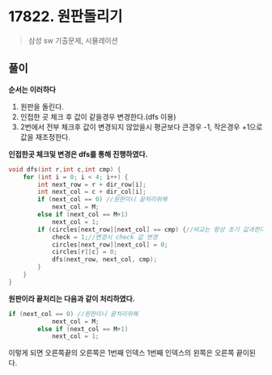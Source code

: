 # 17822. 원판돌리기

> 삼성 sw 기출문제, 시뮬레이션

## 풀이

**순서는 이러하다**

1. 원판을 돌린다.
2. 인접한 곳 체크 후 값이 같을경우 변경한다.(dfs 이용)
3. 2번에서 전부 체크후 값이 변경되지 않았을시 평균보다 큰경우 -1, 작은경우 +1으로 값을 재조정한다.



**인접한곳 체크및 변경은 dfs를 통해 진행하였다.**

~~~c++
void dfs(int r,int c,int cmp) {
	for (int i = 0; i < 4; i++) {
		int next_row = r + dir_row[i];
		int next_col = c + dir_col[i];
		if (next_col == 0) //원판이니 끝처리위해
			next_col = M;
		else if (next_col == M+1)
			next_col = 1;
		if (circles[next_row][next_col] == cmp) {//비교는 항상 초기 값과한다
			check = 1;//변경시 check 값 변경
			circles[next_row][next_col] = 0;
			circles[r][c] = 0;
			dfs(next_row, next_col, cmp);
		}
	}
}
~~~



**원판이라 끝처리는 다음과 같이 처리하였다.**

~~~c++
if (next_col == 0) //원판이니 끝처리위해
			next_col = M;
		else if (next_col == M+1)
			next_col = 1;
~~~

이렇게 되면 오른쪽끝의 오른쪽은 1번째 인덱스 1번째 인덱스의 왼쪽은 오른쪽 끝이된다.



